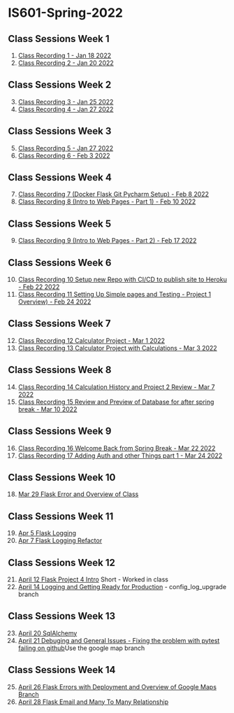# IS601-Spring-2022
## Class Sessions Week 1
1.  [Class Recording 1 - Jan 18 2022](https://youtu.be/8QEbxecTB4c)
2.  [Class Recording 2 - Jan 20 2022](https://youtu.be/PXN7Q5nJfKI)
## Class Sessions Week 2
3.  [Class Recording 3 - Jan 25 2022](https://youtu.be/QFhXBH3rmSY)
4.  [Class Recording 4 - Jan 27 2022](https://youtu.be/rdqZ5_QREc4)
## Class Sessions Week 3
5.  [Class Recording 5 - Jan 27 2022](https://youtu.be/hULCrCA7UR8)
6.  [Class Recording 6 - Feb 3 2022](https://youtu.be/L1hzqg67Nd4)
## Class Sessions Week 4
7.  [Class Recording 7 (Docker Flask Git Pycharm Setup) - Feb 8 2022](https://youtu.be/MO0dSIJRN8s)
8.  [Class Recording 8 (Intro to Web Pages - Part 1) - Feb 10 2022](https://youtu.be/Mwy42CfKsL0)
## Class Sessions Week 5
9.  [Class Recording 9 (Intro to Web Pages - Part 2) - Feb 17 2022](https://youtu.be/yVPjQNzso2g)
## Class Sessions Week 6
10.  [Class Recording 10 Setup new Repo with CI/CD to publish site to Heroku - Feb 22 2022](https://youtu.be/9VFqJoe8WWw)
11.  [Class Recording 11 Setting Up Simple pages and Testing - Project 1 Overview) - Feb 24 2022](https://youtu.be/XAO5fqYPEkA)
## Class Sessions Week 7
12.  [Class Recording 12 Calculator Project - Mar 1 2022](https://youtu.be/rVUtZc6X_Kk)
13.  [Class Recording 13 Calculator Project with Calculations - Mar 3 2022](https://youtu.be/Ou2Ntb6yHQc)
## Class Sessions Week 8
14.  [Class Recording 14 Calculation History and Project 2 Review - Mar 7 2022](https://youtu.be/QldC_cFpReg)
15.  [Class Recording 15 Review and Preview of Database for after spring break - Mar 10 2022](https://youtu.be/lnl8OuYSxo4)
## Class Sessions Week 9
16.  [Class Recording 16 Welcome Back from Spring Break - Mar 22 2022](https://youtu.be/avPJEtCWXjQ)
17.  [Class Recording 17 Adding Auth and other Things part 1 - Mar 24 2022](https://youtu.be/KKZnypuLBAs)
## Class Sessions Week 10
18.  [Mar 29 Flask Error and Overview of Class](https://youtu.be/RIzrRbeGRQU)
## Class Sessions Week 11
19.  [Apr 5 Flask Logging](https://youtu.be/Mjklk5i8aC4)
20.  [Apr 7 Flask Logging Refactor](https://youtu.be/BwuOKk-o7Ac)
## Class Sessions Week 12
21. [April 12 Flask Project 4 Intro](https://youtu.be/07FC3HtuVnY) Short - Worked in class
22. [April 14 Logging and Getting Ready for Production](https://youtu.be/cZT74yjgePg) - config_log_upgrade branch
## Class Sessions Week 13
23. [April 20 SqlAlchemy](https://youtu.be/hU4DiTAkaCY)
24. [April 21 Debuging and General Issues - Fixing the problem with pytest failing on github](https://youtu.be/zNjNsUdkEQ0)Use the google map branch
## Class Sessions Week 14
25. [April 26 Flask Errors with Deployment and Overview of Google Maps Branch](https://youtu.be/FwFHEDqEy5o)
26. [April 28 Flask Email and Many To Many Relationship](https://youtu.be/Vw5bxhBUK1c)
